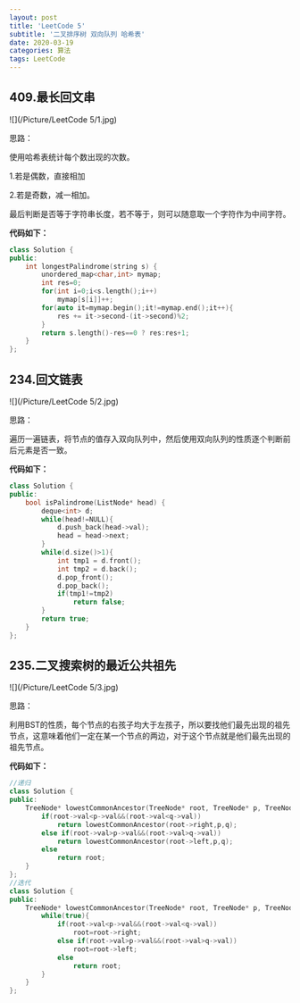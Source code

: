 ```yaml
---
layout: post
title: 'LeetCode 5'
subtitle: '二叉排序树 双向队列 哈希表'
date: 2020-03-19
categories: 算法
tags: LeetCode
---
```


## 409.最长回文串

![](/Picture/LeetCode 5/1.jpg)

思路：

使用哈希表统计每个数出现的次数。

1.若是偶数，直接相加

2.若是奇数，减一相加。

最后判断是否等于字符串长度，若不等于，则可以随意取一个字符作为中间字符。

**代码如下：**

```cpp
class Solution {
public:
    int longestPalindrome(string s) {
    	unordered_map<char,int> mymap;
    	int res=0;
    	for(int i=0;i<s.length();i++)
    		mymap[s[i]]++;
    	for(auto it=mymap.begin();it!=mymap.end();it++){
    		res += it->second-(it->second)%2;
    	}
    	return s.length()-res==0 ? res:res+1;
    }
};
```

## 234.回文链表

![](/Picture/LeetCode 5/2.jpg)

思路：

遍历一遍链表，将节点的值存入双向队列中，然后使用双向队列的性质逐个判断前后元素是否一致。

**代码如下：**

```cpp
class Solution {
public:
    bool isPalindrome(ListNode* head) {
    	deque<int> d;
    	while(head!=NULL){
    		d.push_back(head->val);
    		head = head->next;
    	}
    	while(d.size()>1){
    		int tmp1 = d.front();
    		int tmp2 = d.back();
    		d.pop_front();
    		d.pop_back();
    		if(tmp1!=tmp2)
    			return false;
    	}
    	return true;
    }
};
```

## 235.二叉搜索树的最近公共祖先

![](/Picture/LeetCode 5/3.jpg)

思路：

利用BST的性质，每个节点的右孩子均大于左孩子，所以要找他们最先出现的祖先节点，这意味着他们一定在某一个节点的两边，对于这个节点就是他们最先出现的祖先节点。

**代码如下：**

```cpp
//递归
class Solution {
public:
    TreeNode* lowestCommonAncestor(TreeNode* root, TreeNode* p, TreeNode* q) {
       	if(root->val<p->val&&(root->val<q->val))
       		return lowestCommonAncestor(root->right,p,q);
       	else if(root->val>p->val&&(root->val>q->val))
       		return lowestCommonAncestor(root->left,p,q);
       	else
       		return root;
    }
};
//迭代
class Solution {
public:
    TreeNode* lowestCommonAncestor(TreeNode* root, TreeNode* p, TreeNode* q) {
    	while(true){
    		if(root->val<p->val&&(root->val<q->val))
    			root=root->right;
    		else if(root->val>p->val&&(root->val>q->val))
    			root=root->left;
    		else
    			return root;
    	}
    }
};
```

